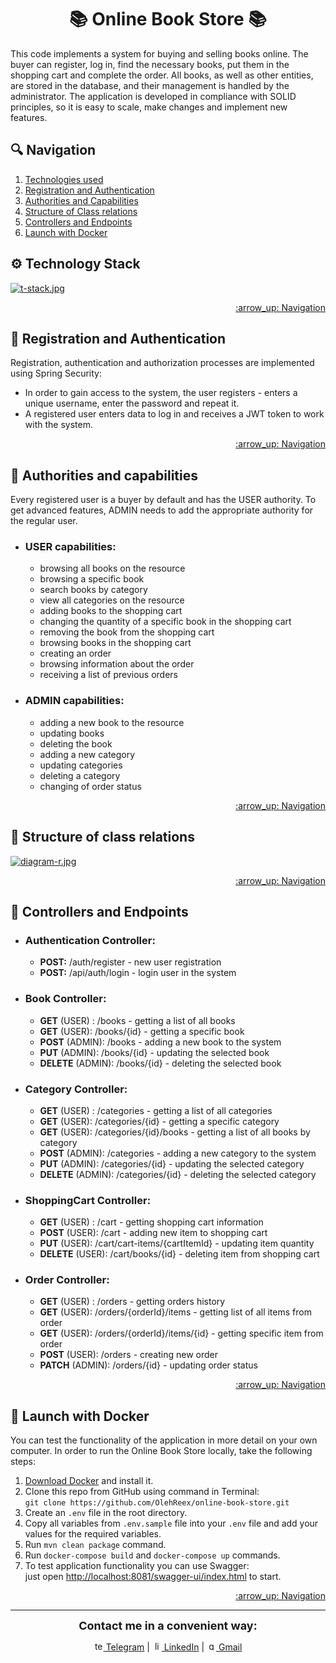 <h1 align="center">📚 Online Book Store 📚</h1>
This code implements a system for buying and selling books online. The buyer can register, log in, find the necessary books, put them in the shopping cart and complete the order. All books, as well as other entities, are stored in the database, and their management is handled by the administrator. The application is developed in compliance with SOLID principles, so it is easy to scale, make changes and implement new features.

<a name="Navigation"></a>
## :mag: Navigation
1. [Technologies used](#Technologies_used)
2. [Registration and Authentication](#Registration_and_Authentication)
3. [Authorities and Capabilities](#Users_roles)
4. [Structure of Class relations](#Class_relations)
5. [Controllers and Endpoints](#Management_and_Endpoints)
6. [Launch with Docker](#Launch_with_Docker)

<a name="Technologies_used"></a>
## :gear: Technology Stack

[![t-stack.jpg](https://i.postimg.cc/L8bhNZcv/t-stack.jpg)](https://postimg.cc/rD58pzFt)
<p align="right">
    <a href="#Navigation">:arrow_up: Navigation</a>
</p>

<a name="Registration_and_Authentication"></a>
## :handshake: Registration and Authentication
Registration, authentication and authorization processes are implemented using Spring Security:
- In order to gain access to the system, the user registers - enters a unique username,
  enter the password and repeat it.
- A registered user enters data to log in and receives a JWT token to work with the system.

<p align="right">
    <a href="#Navigation">:arrow_up: Navigation</a>
</p>

<a name="Users_roles"></a>
## :busts_in_silhouette: Authorities and capabilities
Every registered user is a buyer by default and has the USER authority.
To get advanced features, ADMIN needs to add the appropriate authority for the regular user.

- ### USER capabilities:
    - browsing all books on the resource
    - browsing a specific book
    - search books by category
    - view all categories on the resource
    - adding books to the shopping cart
    - changing the quantity of a specific book in the shopping cart
    - removing the book from the shopping cart
    - browsing books in the shopping cart
    - creating an order
    - browsing information about the order
    - receiving a list of previous orders
- ### ADMIN capabilities:
    - adding a new book to the resource
    - updating books
    - deleting the book
    - adding a new category
    - updating categories
    - deleting a category
    - changing of order status

<p align="right">
    <a href="#Navigation">:arrow_up: Navigation</a>
</p>


<a name="Class_relations"></a>
## :key: Structure of class relations

[![diagram-r.jpg](https://i.postimg.cc/59rF0Lr1/diagram-r.jpg)](https://postimg.cc/Btxv7Lsw)
<p align="right">
    <a href="#Navigation">:arrow_up: Navigation</a>
</p>

<a name="Management_and_Endpoints"></a>
## :dart: Controllers and Endpoints
- ### Authentication Controller:
    - **POST:** /auth/register - new user registration
    - **POST:** /api/auth/login - login user in the system

- ### Book Controller:
    - **GET** (USER) : /books - getting a list of all books
    - **GET** (USER): /books/{id} - getting a specific book
    - **POST** (ADMIN): /books - adding a new book to the system
    - **PUT** (ADMIN): /books/{id} - updating the selected book
    - **DELETE** (ADMIN): /books/{id} - deleting the selected book

- ### Category Controller:
    - **GET** (USER) : /categories - getting a list of all categories
    - **GET** (USER): /categories/{id} - getting a specific category
    - **GET** (USER): /categories/{id}/books - getting a list of all books by category
    - **POST** (ADMIN): /categories - adding a new category to the system
    - **PUT** (ADMIN): /categories/{id} - updating the selected category
    - **DELETE** (ADMIN): /categories/{id} - deleting the selected category

- ### ShoppingCart Controller:
    - **GET** (USER) : /cart - getting shopping cart information
    - **POST** (USER): /cart - adding new item to shopping cart
    - **PUT** (USER): /cart/cart-items/{cartItemId} - updating item quantity
    - **DELETE** (USER): /cart/books/{id} - deleting item from shopping cart

- ### Order Controller:
    - **GET** (USER) : /orders - getting orders history
    - **GET** (USER): /orders/{orderId}/items - getting list of all items from order
    - **GET** (USER): /orders/{orderId}/items/{id} - getting specific item from order
    - **POST** (USER): /orders - creating new order
    - **PATCH** (ADMIN): /orders/{id} - updating order status

<p align="right">
    <a href="#Navigation">:arrow_up: Navigation</a>
</p>


<a name="Launch_with_Docker"></a>
## :whale: Launch with Docker
You can test the functionality of the application in more detail on your own
computer. In order to run the Online Book Store locally, take the following steps:
1. [Download Docker](https://www.docker.com/products/docker-desktop/) and install it.
2. Clone this repo from GitHub using command in Terminal:  
   `git clone https://github.com/OlehReex/online-book-store.git`
3. Create an `.env` file in the root directory.
4. Copy all variables from `.env.sample` file into your `.env` file and
   add your values for the required variables.
5. Run `mvn clean package` command.
6. Run `docker-compose build` and `docker-compose up` commands.
7. To test application functionality you can use Swagger:  
   just open [http://localhost:8081/swagger-ui/index.html](http://localhost:8081/swagger-ui/index.html) to start.

<p align="right">
    <a href="#Navigation">:arrow_up: Navigation</a>
</p>

___
<p align="center"><strong style="font-size: 18px;">Contact me in a convenient way:</strong></p>

<p align="center">
   <a href="https://t.me/OliverReex"><img src="https://i.postimg.cc/8P7kr9S8/telega.png" alt="telega" width="15" height="15" /> Telegram</a> |
   <a href="https://www.linkedin.com/in/oliiarnyx/"><img src="https://i.postimg.cc/rpkQrB7Q/li.png" alt="linked_in" width="15" height="15" /> LinkedIn</a> |  
   <a href="https://mail.google.com/mail/?view=cm&to=oliiarnyx@gmail.com"><img src="https://i.postimg.cc/9fBHS59n/gmail.png" alt="gmail" width="15" height="15" /> Gmail</a> 
</p>
